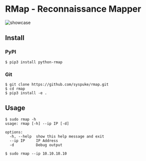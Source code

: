 
# RMap - Reconnaissance Mapper

![showcase](https://i.imgur.com/5TufzEU.png)

## Install

### PyPI

```
$ pip3 install python-rmap
```

### Git

```
$ git clone https://github.com/syspuke/rmap.git
$ cd rmap
$ pip3 install -e .
```

## Usage

```
$ sudo rmap -h
usage: rmap [-h] --ip IP [-d]

options:
  -h, --help  show this help message and exit
  --ip IP     IP Address
  -d          Debug output
```

```
$ sudo rmap --ip 10.10.10.10
```